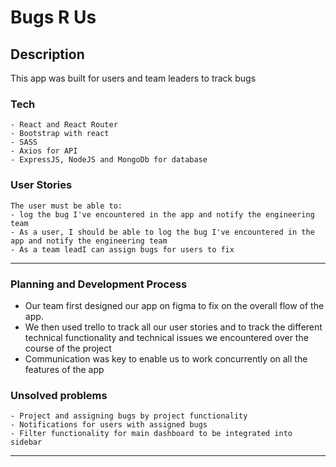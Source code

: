 # Bugs R Us

## Description

This app was built for users and team leaders to track bugs

### Tech

```
- React and React Router
- Bootstrap with react
- SASS
- Axios for API
- ExpressJS, NodeJS and MongoDb for database

```

### User Stories

```
The user must be able to:
- log the bug I've encountered in the app and notify the engineering team
- As a user, I should be able to log the bug I've encountered in the app and notify the engineering team
- As a team leadI can assign bugs for users to fix

```

---

### Planning and Development Process
- Our team first designed our app on figma to fix on the overall flow of the app.
- We then used trello to track all our user stories and to track the different technical functionality and technical issues we encountered over the course of the project
- Communication was key to enable us to work concurrently on all the features of the app



### Unsolved problems

```
- Project and assigning bugs by project functionality
- Notifications for users with assigned bugs
- Filter functionality for main dashboard to be integrated into sidebar

```

---
